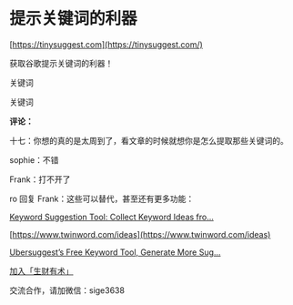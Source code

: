 # 提示关键词的利器

[https://tinysuggest.com](https://tinysuggest.com/)

获取谷歌提示关键词的利器！

关键词

关键词

**评论：**

十七：你想的真的是太周到了，看文章的时候就想你是怎么提取那些关键词的。

sophie：不错

Frank：打不开了

ro 回复 Frank：这些可以替代，甚至还有更多功能：

[Keyword Suggestion Tool: Collect Keyword Ideas fro…](https://kparser.com/)

[https://www.twinword.com/ideas](https://www.twinword.com/ideas)

[Ubersuggest’s Free Keyword Tool, Generate More Sug…](https://neilpatel.com/ubersuggest/)

[加入「生财有术」](https://www.ilangcai.com/jiaru/)

交流合作，请加微信：sige3638

